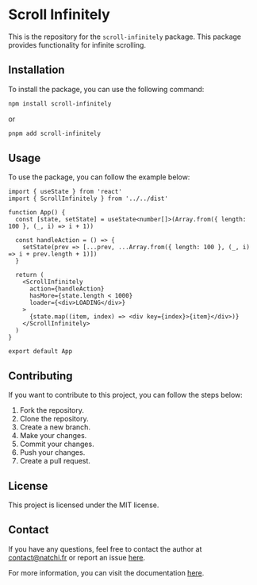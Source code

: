 # Scroll Infinitely

This is the repository for the `scroll-infinitely` package. This package provides functionality for infinite scrolling.

## Installation

To install the package, you can use the following command:

```sh
npm install scroll-infinitely
```

or 

```sh
pnpm add scroll-infinitely
```

## Usage

To use the package, you can follow the example below:

```tsx
import { useState } from 'react'
import { ScrollInfinitely } from '../../dist'

function App() {
  const [state, setState] = useState<number[]>(Array.from({ length: 100 }, (_, i) => i + 1))

  const handleAction = () => {
    setState(prev => [...prev, ...Array.from({ length: 100 }, (_, i) => i + prev.length + 1)])
  }

  return (
    <ScrollInfinitely
      action={handleAction}
      hasMore={state.length < 1000}
      loader={<div>LOADING</div>}
    >
      {state.map((item, index) => <div key={index}>{item}</div>)}
    </ScrollInfinitely>
  )
}

export default App
```

## Contributing

If you want to contribute to this project, you can follow the steps below:

1. Fork the repository.
2. Clone the repository.
3. Create a new branch.
4. Make your changes.
5. Commit your changes.
6. Push your changes.
7. Create a pull request.

## License

This project is licensed under the MIT license.

## Contact

If you have any questions, feel free to contact the author at [contact@natchi.fr](mailto:contact@natchi.fr) or report an issue [here](https://github.com/Natchii59/scroll-infinitely/issues/new).

For more information, you can visit the documentation [here](https://github.com/Natchii59/scroll-infinitely).
